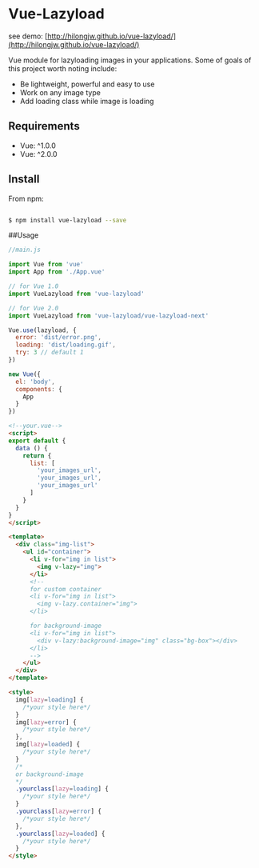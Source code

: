 Vue-Lazyload 
========

see demo: [http://hilongjw.github.io/vue-lazyload/](http://hilongjw.github.io/vue-lazyload/)

Vue module for lazyloading images in your applications. Some of goals of this project worth noting include:

* Be lightweight, powerful and easy to use
* Work on any image type
* Add loading class while image is loading

## Requirements

- Vue: ^1.0.0
- Vue: ^2.0.0 

## Install

From npm:

``` sh

$ npm install vue-lazyload --save

```

##Usage

```javascript
//main.js

import Vue from 'vue'
import App from './App.vue'

// for Vue 1.0
import VueLazyload from 'vue-lazyload'

// for Vue 2.0
import VueLazyload from 'vue-lazyload/vue-lazyload-next'

Vue.use(lazyload, {
  error: 'dist/error.png',
  loading: 'dist/loading.gif',
  try: 3 // default 1
})

new Vue({
  el: 'body',
  components: {
    App
  }
})
```

```html
<!--your.vue-->
<script>
export default {
  data () {
    return {
      list: [
        'your_images_url', 
        'your_images_url', 
        'your_images_url'
      ]
    }
  }
}
</script>

<template>
  <div class="img-list">
    <ul id="container">
      <li v-for="img in list">
        <img v-lazy="img">
      </li>
      <!-- 
      for custom container
      <li v-for="img in list">
        <img v-lazy.container="img">
      </li> 

      for background-image
      <li v-for="img in list">
        <div v-lazy:background-image="img" class="bg-box"></div>
      </li>
      -->
    </ul>
  </div>
</template>

<style>
  img[lazy=loading] {
    /*your style here*/
  }
  img[lazy=error] {
    /*your style here*/
  },
  img[lazy=loaded] {
    /*your style here*/
  }
  /*
  or background-image
  */
  .yourclass[lazy=loading] {
    /*your style here*/
  }
  .yourclass[lazy=error] {
    /*your style here*/
  },
  .yourclass[lazy=loaded] {
    /*your style here*/
  }
</style>

```
